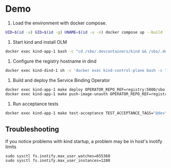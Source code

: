 # Demo

1. Load the environment with docker compose.
```bash
UID=$(id -u) GID=$(id -g) UNAME=$(id -u -n) docker compose up --build
```

1. Start kind and install OLM
```bash
docker exec kind-app-1 bash -c "cd /sbo/.devcontainers/kind && /sbo/.devcontainers/kind/start-kind.sh"
```

1. Configure the registry hostname in dind
```bash
docker exec kind-dind-1 sh -c 'docker exec kind-control-plane bash -c "echo $(getent hosts registry) >> /etc/hosts"'
```

1. Build and deploy the Service Binding Operator
```bash
docker exec kind-app-1 make deploy OPERATOR_REPO_REF=registry:5000/sbo
docker exec kind-app-1 make push-image-unauth OPERATOR_REPO_REF=registry:5000/sbo
```

1. Run acceptance tests
```bash
docker exec kind-app-1 make test-acceptance TEST_ACCEPTANCE_TAGS="@dev" TEST_ACCEPTANCE_START_SBO=remote TEST_ACCEPTANCE_CLI=kubectl
```

## Troubleshooting

If you notice problems with kind startup, a problem may be in host's inotify limits

```console
sudo sysctl fs.inotify.max_user_watches=655360
sudo sysctl fs.inotify.max_user_instances=1280
```
